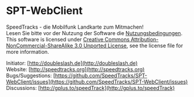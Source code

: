 SPT-WebClient
===========

SpeedTracks - die Mobilfunk Landkarte zum Mitmachen!  
Lesen Sie bitte vor der Nutzung der Software die [Nutzungsbedingungen](https://github.com/SpeedTracks/SPT-WebClient/wiki/Nutzungsbedingungen).  
This software is licensed under [Creative Commons Attribution-NonCommercial-ShareAlike 3.0 Unported License](http://creativecommons.org/licenses/by-nc-sa/3.0/deed), see the license file for more information.

Initiator: [http://doubleslash.de](http://doubleslash.de)  
Website: [http://speedtracks.org](http://speedtracks.org)  
Bugs/Suggestions: [https://github.com/SpeedTracks/SPT-WebClient/issues](https://github.com/SpeedTracks/SPT-WebClient/issues)  
Discussions: [http://gplus.to/speedTrack](http://gplus.to/speedTrack)
